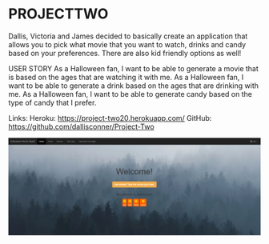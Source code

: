 # PROJECTTWO
Dallis, Victoria and James decided to basically create an application that allows you to pick what movie that you want to watch, drinks and candy based on your preferences. There are also kid friendly options as well!

USER STORY
As a Halloween fan, I want to be able to generate a movie that is based on the ages that are watching it with me.
As a Halloween fan, I want to be able to generate a drink based on the ages that are drinking with me.
As a Halloween fan, I want to be able to generate candy based on the type of candy that I prefer.

Links: 
Heroku: https://project-two20.herokuapp.com/
GitHub: https://github.com/dallisconner/Project-Two

![example](project2.PNG)

